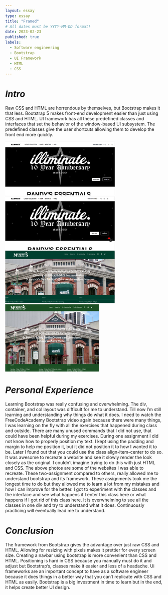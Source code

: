 ```yaml
---
layout: essay
type: essay
title: "Framed"
# All dates must be YYYY-MM-DD format!
date: 2023-02-23
published: true
labels:
  - Software engineering
  - Bootstrap
  - UI Framework
  - HTML
  - CSS
---
```



# ***Intro***
Raw CSS and HTML are horrendous by themselves, but Bootstrap makes it that less. Bootstrap 5 makes front-end development easier than just using CSS and HTML. UI framework has all these predefined classes and interfaces that set the behavior of the window-based UI subsystem. The predefined classes give the user shortcuts allowing them to develop the front end more quickly. 

<img width="350px" class="rounded float-start pe-4" src="../img/recreatedIlliminate.png">
<img width="350px" class="rounded float-start pe-4" src="../img/illiminate.png">
<img width="350px" class="rounded float-start pe-4" src="../img/recreatedMurphy.png">
<img width="300px" class="rounded float-start pe-4" src="../img/murphy.png">



# ***Personal Experience***
Learning Bootstrap was really confusing and overwhelming. The div, container, and col layout was difficult for me to understand. Till now I’m still learning and understanding why things do what it does. I need to watch the FreeCodeAcademy Bootstrap video again because there were many things, I was learning on the fly with all the exercises that happened during class and outside. There are many unused commands that I did not use, that could have been helpful during my exercises. During one assignment I did not know how to properly position my text. I kept using the padding and margin to help me position it, but it did not position it to how I wanted it to be. Later I found out that you could use the class align-item-center to do so.  It was awesome to recreate a website and see it slowly render the look closely as the original. I couldn’t imagine trying to do this with just HTML and CSS. The above photos are some of the websites I was able to recreate. These two-assignment compared to others, really allowed me to understand bootstrap and its framework. These assignments took me the longest time to do but they allowed me to learn a lot from my mistakes and how I can improve for the better. I got to experiment with the classes and the interface and see what happens if I enter this class here or what happens if I got rid of this class here. It is overwhelming to see all the classes in one div and try to understand what it does.  Continuously practicing will eventually lead me to understand.
# ***Conclusion***
The framework from Bootstrap gives the advantage over just raw CSS and HTML.  Allowing for resizing with pixels makes it prettier for every screen size. Creating a navbar using bootstrap is more convenient than CSS and HTML. Positioning is hard in CSS because you manually must do it and adjust but Bootstrap’s, classes make it easier and less of a headache.  Ui frameworks are an important concept to have as a software engineer because it does things in a better way that you can’t replicate with CSS and HTML as easily. Bootstrap is a big investment in time to learn but in the end, it helps create better UI design.
